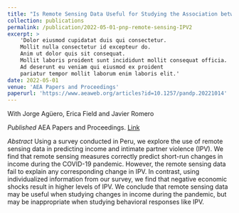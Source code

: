 ```yaml
---
title: "Is Remote Sensing Data Useful for Studying the Association between Pandemic-Related Changes in Economic Activity and Intimate Partner Violence?"
collection: publications
permalink: /publication/2022-05-01-pnp-remote-sensing-IPV2
excerpt: >
    'Dolor eiusmod cupidatat duis qui consectetur. 
    Mollit nulla consectetur id excepteur do. 
    Anim ut dolor quis sit consequat. 
    Mollit laboris proident sunt incididunt mollit consequat officia. 
    Ad deserunt eu veniam qui eiusmod ex proident 
    pariatur tempor mollit laborum enim laboris elit.'
date: 2022-05-01
venue: 'AEA Papers and Proceedings'
paperurl: 'https://www.aeaweb.org/articles?id=10.1257/pandp.20221014'
---
```


With Jorge Agüero, Erica Field and Javier Romero

_Published_ AEA Papers and Proceedings. [Link](https://www.aeaweb.org/articles?id=10.1257/pandp.20221014)

_Abstract_ Using a survey conducted in Peru, we explore the use of remote sensing data in predicting income and intimate partner violence (IPV). We find that remote sensing measures correctly predict short-run changes in income during the COVID-19 pandemic. However, the remote sensing data fail to explain any corresponding change in IPV. In contrast, using individualized information from our survey, we find that negative economic shocks result in higher levels of IPV. We conclude that remote sensing data may be useful when studying changes in income during the pandemic, but may be inappropriate when studying behavioral responses like IPV.